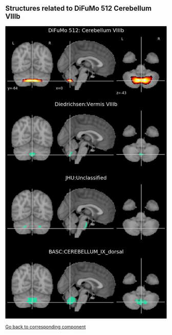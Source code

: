 


## Structures related to DiFuMo 512 Cerebellum VIIIb

![272](272.jpg "Structures related to DiFuMo 512 Cerebellum VIIIb")

[Go back to corresponding component](https://parietal-inria.github.io/DiFuMo/512/html/272.html)